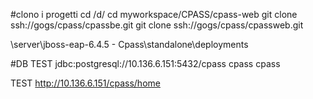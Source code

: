 #clono i progetti
cd /d/
cd myworkspace/CPASS/cpass-web
git clone ssh://gogs/cpass/cpassbe.git 
git clone ssh://gogs/cpass/cpassweb.git


\server\jboss-eap-6.4.5 - Cpass\standalone\deployments


#DB TEST
jdbc:postgresql://10.136.6.151:5432/cpass
cpass
cpass

TEST
http://10.136.6.151/cpass/home